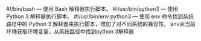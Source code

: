 #!/bin/bash — 使用 Bash 解释器执行脚本。
#!/usr/bin/python3 — 使用 Python 3 解释器执行脚本。
#!/usr/bin/env python3 — 使用 env 命令找到系统路径中的 Python 3 解释器来执行脚本，增加了对不同系统的兼容性。
env从当前环境获取环境变量，从系统路径中找到python 3解释器
